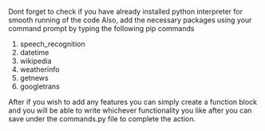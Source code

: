 Dont forget to check if you have already installed python interpreter for smooth running of the code
Also, add the necessary packages using your command prompt by typing the following pip commands
   1. speech_recognition
   2. datetime
   3. wikipedia
   4. weatherinfo
   5. getnews
   6. googletrans

After if you wish to add any features you can simply create a function block and
you will be able to write whichever functionality you like after you can save under the commands.py file
to complete the action.
